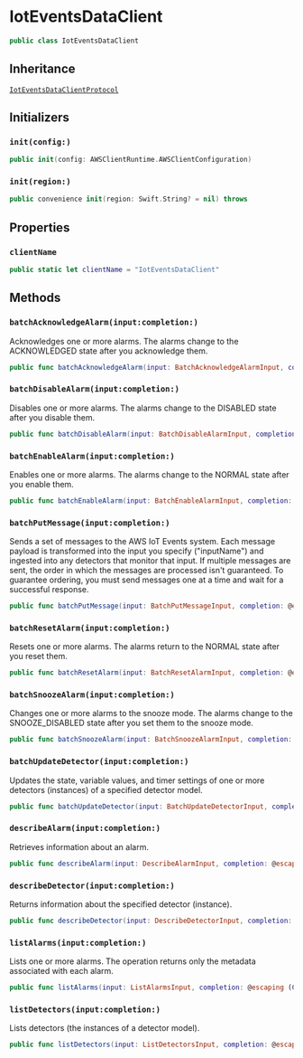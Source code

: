 # IotEventsDataClient

``` swift
public class IotEventsDataClient 
```

## Inheritance

[`IotEventsDataClientProtocol`](/aws-sdk-swift/reference/0.x/AWSIoTEventsData/IotEventsDataClientProtocol)

## Initializers

### `init(config:)`

``` swift
public init(config: AWSClientRuntime.AWSClientConfiguration) 
```

### `init(region:)`

``` swift
public convenience init(region: Swift.String? = nil) throws 
```

## Properties

### `clientName`

``` swift
public static let clientName = "IotEventsDataClient"
```

## Methods

### `batchAcknowledgeAlarm(input:completion:)`

Acknowledges one or more alarms. The alarms change to the ACKNOWLEDGED state after you acknowledge them.

``` swift
public func batchAcknowledgeAlarm(input: BatchAcknowledgeAlarmInput, completion: @escaping (ClientRuntime.SdkResult<BatchAcknowledgeAlarmOutputResponse, BatchAcknowledgeAlarmOutputError>) -> Void)
```

### `batchDisableAlarm(input:completion:)`

Disables one or more alarms. The alarms change to the DISABLED state after you disable them.

``` swift
public func batchDisableAlarm(input: BatchDisableAlarmInput, completion: @escaping (ClientRuntime.SdkResult<BatchDisableAlarmOutputResponse, BatchDisableAlarmOutputError>) -> Void)
```

### `batchEnableAlarm(input:completion:)`

Enables one or more alarms. The alarms change to the NORMAL state after you enable them.

``` swift
public func batchEnableAlarm(input: BatchEnableAlarmInput, completion: @escaping (ClientRuntime.SdkResult<BatchEnableAlarmOutputResponse, BatchEnableAlarmOutputError>) -> Void)
```

### `batchPutMessage(input:completion:)`

Sends a set of messages to the AWS IoT Events system. Each message payload is transformed into the input you specify ("inputName") and ingested into any detectors that monitor that input. If multiple messages are sent, the order in which the messages are processed isn't guaranteed. To guarantee ordering, you must send messages one at a time and wait for a successful response.

``` swift
public func batchPutMessage(input: BatchPutMessageInput, completion: @escaping (ClientRuntime.SdkResult<BatchPutMessageOutputResponse, BatchPutMessageOutputError>) -> Void)
```

### `batchResetAlarm(input:completion:)`

Resets one or more alarms. The alarms return to the NORMAL state after you reset them.

``` swift
public func batchResetAlarm(input: BatchResetAlarmInput, completion: @escaping (ClientRuntime.SdkResult<BatchResetAlarmOutputResponse, BatchResetAlarmOutputError>) -> Void)
```

### `batchSnoozeAlarm(input:completion:)`

Changes one or more alarms to the snooze mode. The alarms change to the SNOOZE\_DISABLED state after you set them to the snooze mode.

``` swift
public func batchSnoozeAlarm(input: BatchSnoozeAlarmInput, completion: @escaping (ClientRuntime.SdkResult<BatchSnoozeAlarmOutputResponse, BatchSnoozeAlarmOutputError>) -> Void)
```

### `batchUpdateDetector(input:completion:)`

Updates the state, variable values, and timer settings of one or more detectors (instances) of a specified detector model.

``` swift
public func batchUpdateDetector(input: BatchUpdateDetectorInput, completion: @escaping (ClientRuntime.SdkResult<BatchUpdateDetectorOutputResponse, BatchUpdateDetectorOutputError>) -> Void)
```

### `describeAlarm(input:completion:)`

Retrieves information about an alarm.

``` swift
public func describeAlarm(input: DescribeAlarmInput, completion: @escaping (ClientRuntime.SdkResult<DescribeAlarmOutputResponse, DescribeAlarmOutputError>) -> Void)
```

### `describeDetector(input:completion:)`

Returns information about the specified detector (instance).

``` swift
public func describeDetector(input: DescribeDetectorInput, completion: @escaping (ClientRuntime.SdkResult<DescribeDetectorOutputResponse, DescribeDetectorOutputError>) -> Void)
```

### `listAlarms(input:completion:)`

Lists one or more alarms. The operation returns only the metadata associated with each alarm.

``` swift
public func listAlarms(input: ListAlarmsInput, completion: @escaping (ClientRuntime.SdkResult<ListAlarmsOutputResponse, ListAlarmsOutputError>) -> Void)
```

### `listDetectors(input:completion:)`

Lists detectors (the instances of a detector model).

``` swift
public func listDetectors(input: ListDetectorsInput, completion: @escaping (ClientRuntime.SdkResult<ListDetectorsOutputResponse, ListDetectorsOutputError>) -> Void)
```
